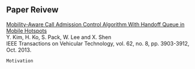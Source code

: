 Paper Reivew   
---
[Mobility-Aware Call Admission Control Algorithm With Handoff Queue in Mobile Hotspots](https://ieeexplore.ieee.org/stamp/stamp.jsp?tp=&arnumber=6457513)    
Y. Kim, H. Ko, S. Pack, W. Lee and X. Shen  
IEEE Transactions on Vehicular Technology, vol. 62, no. 8, pp. 3903-3912, Oct. 2013.

    Motivation
